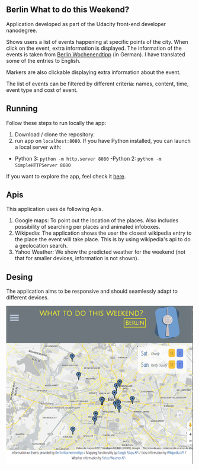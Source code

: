 
## Berlin What to do this Weekend?

Application developed as part of the Udacity front-end developer nanodegree.

Shows users a list of events happening at specific points of the city. When click on the event, extra information is displayed.
The information of the events is taken from [Berlin Wochenendtipp](https://www.berlin.de/wochenend-tipps/) (in German). I have translated some of the entries to English.

Markers are also clickable displaying extra information about the event.

The list of events can be filtered by different criteria: names, content, time, event type and cost of event.

## Running

Follow these steps to run locally the app:
1. Download / clone the repository.
2.  run app on `localhost:8080`. If you have Python installed, you can launch a local server with:

- Python 3: `python -m http.server 8080`
-Python 2: `python -m SimpleHTTPServer 8080`

If you want to explore the app, feel check it [here](http://htmlpreview.github.io/?https://github.com/jlcoto/front_end/blob/master/projects/google_maps_api/index.html).

## Apis

This application uses de following Apis.
1. Google maps: To point out the location of the places. Also includes possibility of searching per places and animated infoboxes.
2. Wikipedia: The application shows the user the closest wikipedia entry to the place the event will take place. This is by using wikipedia's api to do a geolocation search.
3. Yahoo Weather: We show the predicted weather for the weekend (not that for smaller devices, information is not shown).

## Desing
The application aims to be responsive and should seamlessly adapt to different devices.

![Image of Berlin Weekend application](https://github.com/jlcoto/front_end/blob/master/projects/google_maps_api/img/general_look.png)

